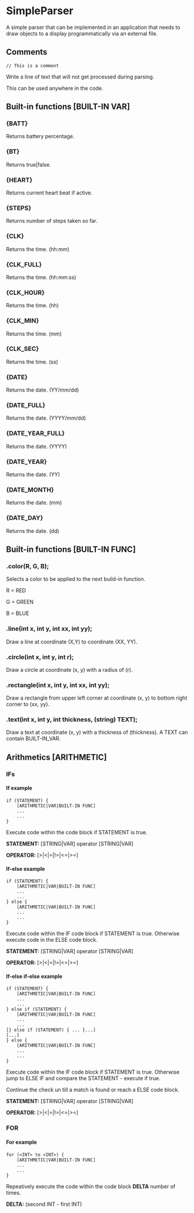 # SimpleParser

A simple parser that can be implemented in an application that needs to draw objects to a display programmatically via an external file.

## Comments
```
// This is a comment
```
Write a line of text that will not get processed during parsing.

This can be used anywhere in the code.

## Built-in functions [BUILT-IN VAR]
### {BATT}
Returns battery percentage.
### {BT}
Returns true|false.
### {HEART}
Returns current heart beat if active.
### {STEPS}
Returns number of steps taken so far.
### {CLK}
Returns the time. (hh:mm)
### {CLK_FULL}
Returns the time. (hh:mm:ss)
### {CLK_HOUR}
Returns the time. (hh)
### {CLK_MIN}
Returns the time. (mm)
### {CLK_SEC}
Returns the time. (ss)
### {DATE}
Returns the date. (YY/mm/dd)
### {DATE_FULL}
Returns the date. (YYYY/mm/dd)
### {DATE_YEAR_FULL}
Returns the date. (YYYY)
### {DATE_YEAR}
Returns the date. (YY)
### {DATE_MONTH}
Returns the date. (mm)
### {DATE_DAY}
Returns the date. (dd)

## Built-in functions [BUILT-IN FUNC]
### .color(R, G, B);
Selects a color to be applied to the next build-in function.

R = RED

G = GREEN

B = BLUE

### .line(int x, int y, int xx, int yy);
Draw a line at coordinate (X,Y) to coordinate (XX, YY).

### .circle(int x, int y, int r);
Draw a circle at coordinate (x, y) with a radius of (r).

### .rectangle(int x, int y, int xx, int yy);
Draw a rectangle from upper left corner at coordinate (x, y) to bottom right corner to (xx, yy).

### .text(int x, int y, int thickness, (string) TEXT);
Draw a text at coordinate (x, y) with a thickness of (thickness). A TEXT can contain BUILT-IN_VAR.

## Arithmetics [ARITHMETIC]
### IFs
#### If example
```
if (STATEMENT) {
    [ARITHMETIC|VAR|BUILT-IN FUNC]
    ...
    ...
}
```
Execute code within the code block if STATEMENT is true.

**STATEMENT:** [STRING|VAR] operator [STRING|VAR]

**OPERATOR:** [>|<|=|!=|<=|>=]

#### If-else example
```
if (STATEMENT) {
    [ARITHMETIC|VAR|BUILT-IN FUNC]
    ...
    ...
} else {
    [ARITHMETIC|VAR|BUILT-IN FUNC]
    ...
    ...
}
```
Execute code within the IF code block if STATEMENT is true. Otherwise execute code in the ELSE code block.

**STATEMENT:** [STRING|VAR] operator [STRING|VAR]

**OPERATOR:** [>|<|=|!=|<=|>=]

#### If-else if-else example
```
if (STATEMENT) {
    [ARITHMETIC|VAR|BUILT-IN FUNC]
    ...
    ...
} else if (STATEMENT) {
    [ARITHMETIC|VAR|BUILT-IN FUNC]
    ...
    ...
[} else if (STATEMENT) { ... }...]
[...]
} else {
    [ARITHMETIC|VAR|BUILT-IN FUNC]
    ...
    ...
}
```
Execute code within the IF code block if STATEMENT is true. Otherwise jump to ELSE IF and compare the STATEMENT - execute if true.

Continue the check un till a match is found or reach a ELSE code block.

**STATEMENT:** [STRING|VAR] operator [STRING|VAR]

**OPERATOR:** [>|<|=|!=|<=|>=]

### FOR
#### For example
```
for (<INT> to <INT>) {
    [ARITHMETIC|VAR|BUILT-IN FUNC]
    ...
    ...
}
```
Repeatively execute the code within the code block **DELTA** number of times.

**DELTA:** (second INT - first INT)
